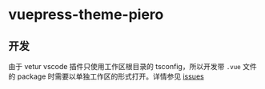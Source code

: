 # vuepress-theme-piero

## 开发

由于 vetur vscode 插件只使用工作区根目录的 tsconfig，所以开发带 `.vue` 文件的 package 时需要以单独工作区的形式打开。详情参见 [issues](https://github.com/vuejs/vetur/issues/890)
